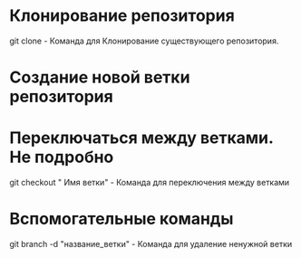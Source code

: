 # Клонирование репозитория
git clone - Команда для Клонирование существующего репозитория.

# Создание новой ветки репозитория


# Переключаться между ветками. Не подробно
git checkout " Имя ветки" - Команда для переключения между ветками

# Вспомогательные команды

git branch -d "название_ветки" - Команда для удаление ненужной ветки 




